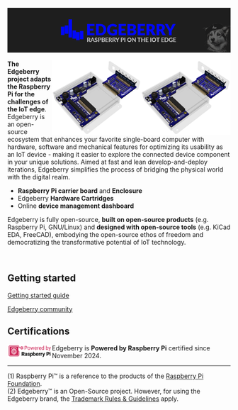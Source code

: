 ![Edgeberry Banner](https://github.com/Edgeberry/.github/blob/main/brand/Edgeberry_banner_main.png?raw=true)

<a href="https://www.elecrow.com/store/Edgeberry" target="_blank" >
<img src="https://github.com/Edgeberry/.github/blob/main/images/Edgeberry-Zero_Cartridge.png?raw=true" align="right" width="40%"/>
<img src="https://github.com/Edgeberry/.github/blob/main/images/Edgeberry-Zero_Cartridge.png?raw=true" align="right" width="40%"/>

</a>

**The Edgeberry project adapts the Raspberry Pi for the challenges of the IoT edge**. 
Edgeberry is an open-source ecosystem that enhances your favorite single-board computer with hardware, software and mechanical 
features for optimizing its usability as an IoT device - making it easier to explore the connected device component in your 
unique solutions. Aimed at fast and lean develop-and-deploy iterations, Edgeberry simplifies the process of bridging the 
physical world with the digital realm.

- **Raspberry Pi carrier board** and **Enclosure**
- Edgeberry **Hardware Cartridges**
- Online **device management dashboard**

Edgeberry is fully open-source, **built on open-source products** (e.g. Raspberry Pi, GNU/Linux) and **designed with open-source tools** 
(e.g. KiCad EDA, FreeCAD), embodying the open-source ethos of freedom and democratizing the transformative potential of IoT technology.

<br clear="right"/>
<h2>Getting started</h2>
<p>
    <a href="https://github.com/Edgeberry/.github/blob/main/documentation/GettingStarted.md">Getting started guide</a>
</p>
<p>
    <a href="https://reddit.com/r/Edgeberry">Edgeberry community</a>
</p>

<h2>Certifications</h2>
<a href="https://www.raspberrypi.com/for-industry/powered-by/product-catalogue/?category=SBCs" target="_blank" >
    <img src="https://github.com/Edgeberry/.github/blob/main/brand/poweredbypi.png?raw=true" align="left" width="20%"/>
</a>

Edgeberry is **Powered by Raspberry Pi** certified since November 2024.
<br clear="left"/>
<hr/>

(1) Raspberry Pi™ is a reference to the products of the [Raspberry Pi Foundation](https://www.raspberrypi.org/).<br/>
(2) Edgeberry™ is an Open-Source project. However, for using the Edgeberry brand, the [Trademark Rules & Guidelines](https://github.com/Edgeberry/.github/blob/main/brand/Edgeberry_Trademark_Rules_and_Guidelines.md) apply.